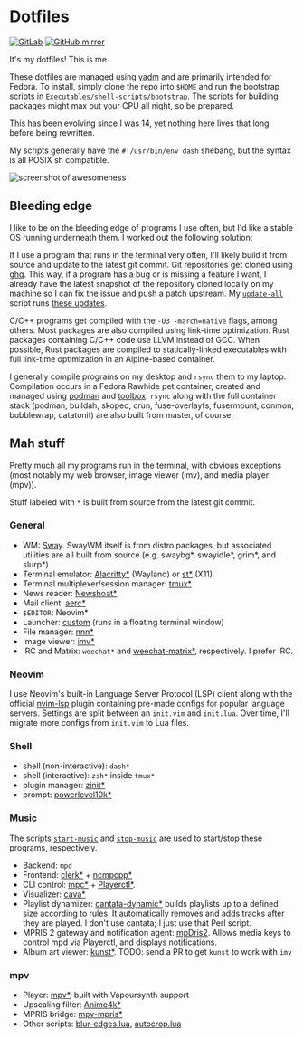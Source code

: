 Dotfiles
========

[![GitLab](https://img.shields.io/badge/repository-GitLab-orange.svg?logo=gitlab)](https://gitlab.com/Seirdy/dotfiles)
[![GitHub
mirror](https://img.shields.io/badge/mirror-GitHub-black.svg?logo=github)](https://github.com/Seirdy/dotfiles)

It's my dotfiles! This is me.

These dotfiles are managed using [yadm](https://yadm.io) and are primarily intended
for Fedora. To install, simply clone the repo into `$HOME` and run the bootstrap
scripts in `Executables/shell-scripts/bootstrap`. The scripts for building packages
might max out your CPU all night, so be prepared.

This has been evolving since I was 14, yet nothing here lives that long before being
rewritten.

My scripts generally have the `#!/usr/bin/env dash` shebang, but the syntax is all
POSIX sh compatible.

![screenshot of awesomeness](https://i.imgur.com/IHidSxb.png)

Bleeding edge
-------------

I like to be on the bleeding edge of programs I use often, but I'd like a stable OS
running underneath them. I worked out the following solution:

If I use a program that runs in the terminal very often, I'll likely build it from
source and update to the latest git commit. Git repositories get cloned using
[ghq](https://github.com/motemen/ghq). This way, if a program has a bug or is
missing a feature I want, I already have the latest snapshot of the repository
cloned locally on my machine so I can fix the issue and push a patch upstream. My
[`update-all`](https://gitlab.com/Seirdy/dotfiles/raw/master/.local/bin/update-all)
script runs [these
updates](https://gitlab.com/Seirdy/dotfiles/tree/master/Executables/shell-scripts/updates).

C/C++ programs get compiled with the `-O3 -march=native` flags, among others. Most
packages are also compiled using link-time optimization. Rust packages containing
C/C++ code use LLVM instead of GCC. When possible, Rust packages are compiled to
statically-linked executables with full link-time optimization in an Alpine-based
container.

I generally compile programs on my desktop and `rsync` them to my laptop.
Compilation occurs in a Fedora Rawhide pet container, created and managed using
[podman](https://podman.io/) and [toolbox](https://github.com/containers/toolbox).
`rsync` along with the full container stack (podman, buildah, skopeo, crun,
fuse-overlayfs, fusermount, conmon, bubblewrap, catatonit) are also built from
master, of course.

Mah stuff
---------

Pretty much all my programs run in the terminal, with obvious exceptions (most
notably my web browser, image viewer (imv), and media player (mpv)).

Stuff labeled with `*` is built from source from the latest git commit.

### General

- WM: [Sway](https://swaywm.org/). SwayWM itself is from distro packages, but
  associated utilities are all built from source (e.g. swaybg\*, swayidle\*, grim\*,
  and slurp\*)
- Terminal emulator: [Alacritty\*](https://github.com/alacritty/alacritty) (Wayland)
  or [st\*](https://st.suckless.org/) (X11)
- Terminal multiplexer/session manager: [tmux\*](https://tmux.github.io/)
- News reader: [Newsboat\*](https://newsboat.org/)
- Mail client: [aerc\*](https://aerc-mail.org/)
- `$EDITOR`: Neovim\*
- Launcher: [custom](https://gitlab.com/Seirdy/term-dmenu) (runs in a floating
  terminal window)
- File manager: [nnn\*](https://github.com/jarun/nnn)
- Image viewer: [imv\*](https://github.com/eXeC64/imv)
- IRC and Matrix: `weechat*` and
  [weechat-matrix\*](https://github.com/poljar/weechat-matrix), respectively. I
  prefer IRC.

### Neovim

I use Neovim's built-in Language Server Protocol (LSP) client along with the
official [nvim-lsp](github.com/neovim/nvim-lsp) plugin containing pre-made configs
for popular language servers. Settings are split between an `init.vim` and
`init.lua`. Over time, I'll migrate more configs from `init.vim` to Lua files.

### Shell

- shell (non-interactive): `dash*`
- shell (interactive): `zsh*` inside `tmux*`
- plugin manager: [zinit\*](https://github.com/zdharma/zinit)
- prompt: [powerlevel10k\*](https://github.com/romkatv/powerlevel10k)

### Music

The scripts
[`start-music`](https://gitlab.com/Seirdy/dotfiles/raw/master/.local/bin/start-music)
and
[`stop-music`](https://gitlab.com/Seirdy/dotfiles/raw/master/.local/bin/stop-music)
are used to start/stop these programs, respectively.

- Backend: `mpd`
- Frontend: [clerk\*](https://github.com/carnager/clerk) +
  [ncmpcpp\*](https://github.com/arybczak/ncmpcpp)
- CLI control: [mpc\*](https://github.com/MusicPlayerDaemon/mpc) +
  [Playerctl\*](https://github.com/altdesktop/playerctl).
- Visualizer: [cava\*](https://github.com/karlstav/cava)
- Playlist dynamizer:
  [cantata-dynamic\*](https://github.com/CDrummond/cantata/blob/master/playlists/cantata-dynamic)
  builds playlists up to a defined size according to rules. It automatically removes
  and adds tracks after they are played. I don't use cantata; I just use that Perl
  script.
- MPRIS 2 gateway and notification agent:
  [mpDris2](https://github.com/eonpatapon/mpDris2). Allows media keys to control mpd
  via Playerctl, and displays notifications.
- Album art viewer: [kunst\*](https://github.com/sdushantha/kunst). TODO: send a PR
  to get `kunst` to work with `imv`

### mpv

- Player: [mpv\*](https://mpv.io), built with Vapoursynth support
- Upscaling filter: [Anime4k\*](https://github.com/bloc97/Anime4K)
- MPRIS bridge: [mpv-mpris\*](https://github.com/hoyon/mpv-mpris)
- Other scripts:
  [blur-edges.lua](github.com/occivink/mpv-scripts/blob/master/scripts/blur-edges.lua),
  [autocrop.lua](github.com/mpv-player/mpv/TOOLS/lua/autocrop.lua)
